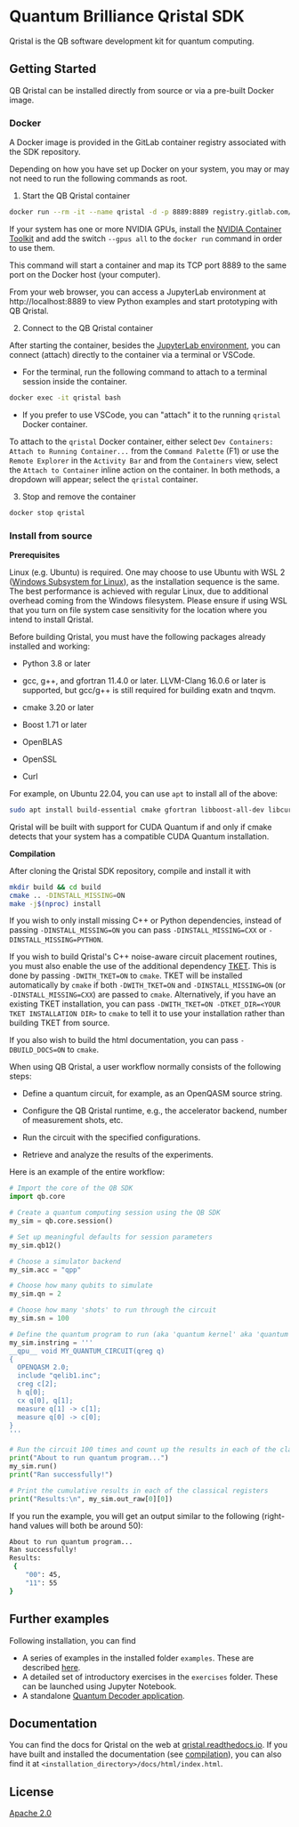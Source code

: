 # Quantum Brilliance Qristal SDK

Qristal is the QB software development kit for quantum computing.

## Getting Started

QB Qristal can be installed directly from source or via a pre-built Docker image.

### Docker

A Docker image is provided in the GitLab container registry associated with the SDK repository.

Depending on how you have set up Docker on your system, you may or may not need to run the following commands as root.

1. Start the QB Qristal container
```sh
docker run --rm -it --name qristal -d -p 8889:8889 registry.gitlab.com/qbau/software-and-apps/public/qbsdk/qristal-sdk
```
If your system has one or more NVIDIA GPUs, install the [NVIDIA Container Toolkit](https://github.com/NVIDIA/nvidia-docker) and add the switch `--gpus all` to the `docker run` command in order to use them.

This command will start a container and map its TCP port 8889 to the same port on the Docker host (your computer).

From your web browser, you can access a JupyterLab environment at http://localhost:8889 to view Python examples and start prototyping with QB Qristal.

2. Connect to the QB Qristal container

After starting the container, besides the [JupyterLab environment](http://localhost:8889), you can connect (attach) directly to the container via a terminal or VSCode.

- For the terminal, run the following command to attach to a terminal session inside the container.

```sh
docker exec -it qristal bash
```

- If you prefer to use VSCode, you can "attach" it to the  running `qristal` Docker container.

To attach to the `qristal` Docker container, either select `Dev Containers: Attach to Running Container...` from the `Command Palette` (F1) or use the `Remote Explorer` in the `Activity Bar` and from the `Containers` view, select the `Attach to Container` inline action on the container. In both methods, a dropdown will appear; select the `qristal` container.

3. Stop and remove the container

```sh
docker stop qristal
```

### Install from source

**Prerequisites**

Linux (e.g. Ubuntu) is required. One may choose to use Ubuntu with WSL 2 ([Windows Subsystem for Linux](https://learn.microsoft.com/en-us/windows/wsl/)), as the installation sequence is the same. The best performance is achieved with regular Linux, due to additional overhead coming from the Windows filesystem. Please ensure if using WSL that you turn on file system case sensitivity for the location where you intend to install Qristal.

Before building Qristal, you must have the following packages already installed and working:

- Python 3.8 or later

- gcc, g++, and gfortran 11.4.0 or later. LLVM-Clang 16.0.6 or later is supported, but gcc/g++ is still required for building exatn and tnqvm.

- cmake 3.20 or later

- Boost 1.71 or later

- OpenBLAS

- OpenSSL

- Curl


For example, on Ubuntu 22.04, you can use `apt` to install all of the above:

```sh
sudo apt install build-essential cmake gfortran libboost-all-dev libcurl4-openssl-dev libssl-dev libopenblas-dev libpython3-dev python3 python3-pip
```

Qristal will be built with support for CUDA Quantum if and only if cmake detects that your system has a compatible CUDA Quantum installation.

**Compilation**

<a name="compilation"></a>

After cloning the Qristal SDK repository, compile and install it with

```sh
mkdir build && cd build
cmake .. -DINSTALL_MISSING=ON
make -j$(nproc) install
```

If you wish to only install missing C++ or Python dependencies, instead of passing `-DINSTALL_MISSING=ON` you can pass `-DINSTALL_MISSING=CXX` or `-DINSTALL_MISSING=PYTHON`.

If you wish to build Qristal's C++ noise-aware circuit placement routines, you must also enable the use of the additional dependency [TKET](https://github.com/CQCL/tket). This is done by passing `-DWITH_TKET=ON` to `cmake`. TKET will be installed automatically by `cmake` if both `-DWITH_TKET=ON` and `-DINSTALL_MISSING=ON` (or `-DINSTALL_MISSING=CXX`) are passed to `cmake`. Alternatively, if you have an existing TKET installation, you can pass `-DWITH_TKET=ON -DTKET_DIR=<YOUR TKET INSTALLATION DIR>` to `cmake` to tell it to use your installation rather than building TKET from source.

If you also wish to build the html documentation, you can pass `-DBUILD_DOCS=ON` to `cmake`.

When using QB Qristal, a user workflow normally consists of the following steps:

- Define a quantum circuit, for example, as an OpenQASM source string.

- Configure the QB Qristal runtime, e.g., the accelerator backend, number of measurement shots, etc.

- Run the circuit with the specified configurations.

- Retrieve and analyze the results of the experiments.

Here is an example of the entire workflow:

```python
# Import the core of the QB SDK
import qb.core

# Create a quantum computing session using the QB SDK
my_sim = qb.core.session()

# Set up meaningful defaults for session parameters
my_sim.qb12()

# Choose a simulator backend
my_sim.acc = "qpp"

# Choose how many qubits to simulate
my_sim.qn = 2

# Choose how many 'shots' to run through the circuit
my_sim.sn = 100

# Define the quantum program to run (aka 'quantum kernel' aka 'quantum circuit')
my_sim.instring = '''
__qpu__ void MY_QUANTUM_CIRCUIT(qreg q)
{
  OPENQASM 2.0;
  include "qelib1.inc";
  creg c[2];
  h q[0];
  cx q[0], q[1];
  measure q[1] -> c[1];
  measure q[0] -> c[0];
}
'''

# Run the circuit 100 times and count up the results in each of the classical registers
print("About to run quantum program...")
my_sim.run()
print("Ran successfully!")

# Print the cumulative results in each of the classical registers
print("Results:\n", my_sim.out_raw[0][0])
```

If you run the example, you will get an output similar to the following (right-hand values will both be around 50):

```sh
About to run quantum program...
Ran successfully!
Results:
 {
    "00": 45,
    "11": 55
}
```

## Further examples ##

Following installation, you can find 

- A series of examples in the installed folder `examples`.  These are described [here](examples/README.md).
- A detailed set of introductory exercises in the `exercises` folder.  These can be launched using Jupyter Notebook.
- A standalone [Quantum Decoder application](docs/README_decoder.md).

## Documentation
You can find the docs for Qristal on the web at [qristal.readthedocs.io](https://qristal.readthedocs.io).  If you have built and installed the documentation (see [compilation](#compilation)), you can also find it at `<installation_directory>/docs/html/index.html`.

## License ##
[Apache 2.0](LICENSE)
